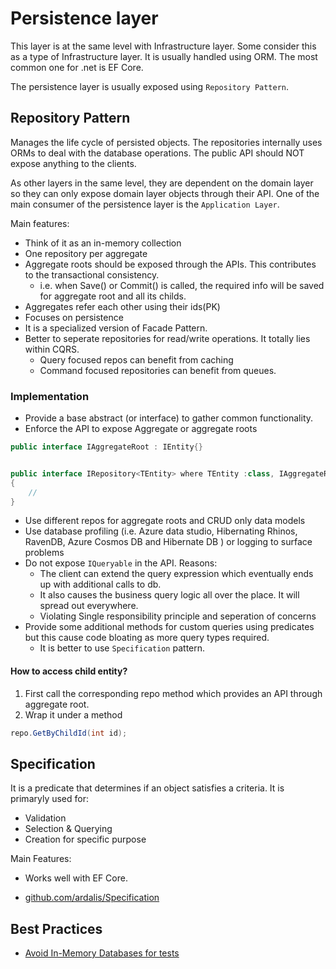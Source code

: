 # Persistence layer
This layer is at the same level with Infrastructure layer. Some consider this as a type of Infrastructure layer. It is usually handled using ORM. The most common one for .net is EF Core. 

The persistence layer is usually exposed using `Repository Pattern`.

## Repository Pattern
Manages the life cycle of persisted objects. The repositories internally uses ORMs to deal with the database operations. The public API should NOT expose anything to the clients. 

As other layers in the same level, they are dependent on the domain layer so they can only expose domain layer objects through their API. One of the main consumer of the persistence layer is the `Application Layer`.

Main features:
- Think of it as an in-memory collection
- One repository per aggregate
- Aggregate roots should be exposed through the APIs. This contributes to the transactional consistency.
    - i.e. when Save() or Commit() is called, the required info will be saved for aggregate root and all its childs.
- Aggregates refer each other using their ids(PK)
- Focuses on persistence
- It is a specialized version of Facade Pattern.
- Better to seperate repositories for read/write operations. It totally lies within CQRS.
    - Query focused repos can benefit from caching
    - Command focused repositories can benefit from queues.

### Implementation
- Provide a base abstract (or interface) to gather common functionality.
- Enforce the API to expose Aggregate or aggregate roots
```csharp
public interface IAggregateRoot : IEntity{}


public interface IRepository<TEntity> where TEntity :class, IAggregateRoot
{
    //
}
```
- Use different repos for aggregate roots and CRUD only data models
- Use database profiling (i.e. Azure data studio, Hibernating Rhinos, RavenDB, Azure Cosmos DB and Hibernate DB ) or logging to surface problems 
- Do not expose `IQueryable` in the API. Reasons: 
    - The client can extend the query expression which eventually ends up with additional calls to db.
    - It also causes the business query logic all over the place. It will spread out everywhere.
    - Violating Single responsibility principle and seperation of concerns
- Provide some additional methods for custom queries using predicates but this cause code bloating as more query types required.
    - It is better to use `Specification` pattern.

#### How to access child entity?
1. First call the corresponding repo method which provides an API through aggregate root.
2. Wrap it under a method
```csharp
repo.GetByChildId(int id);
```

## Specification
It is a predicate that determines if an object satisfies a criteria.
It is primaryly used for:
- Validation
- Selection & Querying
- Creation for specific purpose

Main Features:
- Works well with EF Core.

- [github.com/ardalis/Specification](github.com/ardalis/Specification)

## Best Practices
- [Avoid In-Memory Databases for tests](jimmybogard.com/avoid-in-memory-databases-for-tests/)
